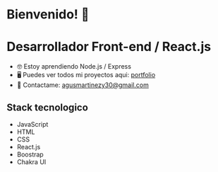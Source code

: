 
# Bienvenido! 👋

# Desarrollador Front-end / React.js

* 🤓 Estoy aprendiendo Node.js / Express
* 🖥️ Puedes ver todos mi proyectos aqui: [portfolio](https://agustinmartinez.vercel.app/)
* 📧 Contactame: agusmartinezy30@gmail.com


## Stack tecnologico
* JavaScript
* HTML
* CSS
* React.js
* Boostrap
* Chakra UI
 

<!---
agusmartinez30/agusmartinez30 is a ✨ special ✨ repository because its `README.md` (this file) appears on your GitHub profile.
You can click the Preview link to take a look at your changes.
--->

